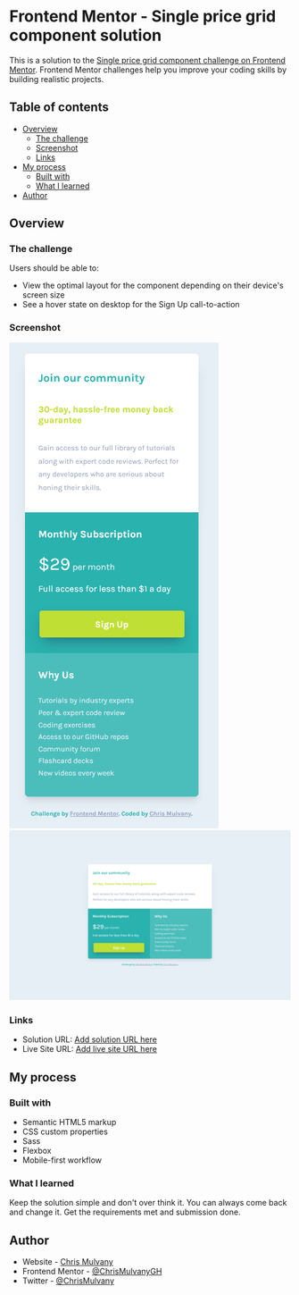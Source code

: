 # Frontend Mentor - Single price grid component solution

This is a solution to the [Single price grid component challenge on Frontend Mentor](https://www.frontendmentor.io/challenges/single-price-grid-component-5ce41129d0ff452fec5abbbc). Frontend Mentor challenges help you improve your coding skills by building realistic projects. 

## Table of contents

- [Overview](#overview)
  - [The challenge](#the-challenge)
  - [Screenshot](#screenshot)
  - [Links](#links)
- [My process](#my-process)
  - [Built with](#built-with)
  - [What I learned](#what-i-learned)
- [Author](#author)

## Overview

### The challenge

Users should be able to:

- View the optimal layout for the component depending on their device's screen size
- See a hover state on desktop for the Sign Up call-to-action

### Screenshot

![Mobile Screenshot](mobile-screenshot.png)
![Desktop Screenshot](desktop-screenshot.png)

### Links

- Solution URL: [Add solution URL here](https://your-solution-url.com)
- Live Site URL: [Add live site URL here](https://chrismulvanygh.github.io/price-grid-component/)

## My process

### Built with

- Semantic HTML5 markup
- CSS custom properties
- Sass
- Flexbox
- Mobile-first workflow

### What I learned

Keep the solution simple and don't over think it.  You can always come back and change it.  Get the requirements met and submission done.

## Author

- Website - [Chris Mulvany](https://www.chrismulvany.com)
- Frontend Mentor - [@ChrisMulvanyGH](https://www.frontendmentor.io/profile/ChrisMulvanyGH)
- Twitter - [@ChrisMulvany](https://twitter.com/ChrisMulvany)
